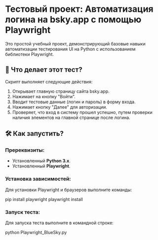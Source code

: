 # Тестовый проект: Автоматизация логина на bsky.app с помощью Playwright

Это простой учебный проект, демонстрирующий базовые навыки автоматизации тестирования UI на Python с использованием библиотеки Playwright.


## 🚀 Что делает этот тест?

Скрипт выполняет следующие действия:
1. Открывает главную страницу сайта bsky.app.
2. Нажимает на кнопку "Войти".
3. Вводит тестовые данные (логин и пароль) в форму входа.
4. Нажимает кнопку "Далее" для авторизации.
5. Проверяет, что вход в систему прошел успешно, путем проверки наличия элементов на главной странице после логина.


## 🛠️ Как запустить?


### Пререквизиты:
*   Установленный **Python 3.x**.
*   Установленный **Playwright**.


### Установка зависимостей:
Для установки Playwright и браузеров выполните команды:

pip install playwright
playwright install


### Запуск теста:
Для запуска теста выполните в командной строке:

python Playwright_BlueSky.py
